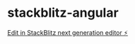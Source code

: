 # stackblitz-angular

[Edit in StackBlitz next generation editor ⚡️](https://stackblitz.com/~/github.com/Sivaram0/stackblitz-angular)